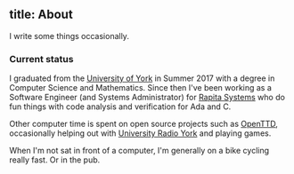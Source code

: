 title: About
---
I write some things occasionally.

### Current status
I graduated from the [University of York](https://www.york.ac.uk) in Summer 2017 with a degree in Computer Science and
Mathematics. Since then I've been working as a Software Engineer (and Systems Administrator) for
[Rapita Systems](https://www.rapitasystems.com) who do fun things with code analysis and verification for Ada and C.

Other computer time is spent on open source projects such as [OpenTTD](https://www.openttd.org), occasionally helping
out with [University Radio York](https://ury.org.uk) and playing games.

When I'm not sat in front of a computer, I'm generally on a bike cycling really fast. Or in the pub.
